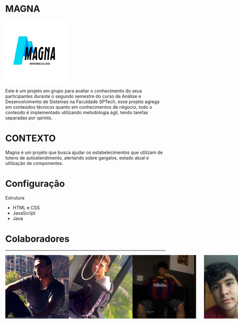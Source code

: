 # MAGNA



<div style="display:flex;">
<img src="./Colaboradores/logo.jpeg" width="200px" height="200" title="Magna">
</div>

Este é um projeto em grupo para avaliar o conhecimento do seus participantes durante o segundo semestre do curso de Análise e Desenvolvimento de Sistemas na Faculdade SPTech, esse projeto agrega em conteúdos técnicos quanto em conhecimentos de négocio, todo o conteúdo é implementado utilizando metodologia ágil, tendo tarefas separadas por sprints.

# CONTEXTO

Magna é um projeto que busca ajudar os estabelecimentos que utilizam de totens de autoatendimento, alertando sobre gargalos, estado atual e utilização de componentes.

# Configuração

Estrutura
- HTML e CSS
- JavaScript
- Java
   
# Colaboradores
___

<div style="display:flex;">
<img src="./Colaboradores/gustavo.jpeg" width="200px" height="200" title="Gustavo Moraes">
<img src="./Colaboradores/renan.jpeg" width="200px" height="200" title="Renan Oliveira">
<img src="./Colaboradores/osakwe.jpeg" width="200px" height="200" title="Lucas Osakwe">
<img src="./Colaboradores/lacerda.jpeg" width="200px" height="200" title="Lucas Lacerda">
<img src="./Colaboradores/vinicius.jpeg" width="200px" height="200" title="Vinicius Augusto">
</div>
